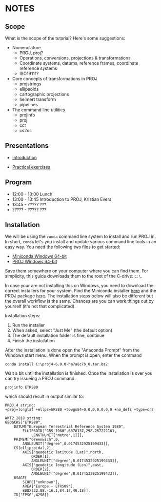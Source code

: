 # NOTES

## Scope

What is the scope of the tutorial? Here's some suggestions:

 - Nomenclature
    + PROJ, proj?
    + Operations, conversions, projections & transformations
    + Coordinate systems, datums, reference frames, coordinate reference systems
    + ISO19111?
 - Core concepts of transformations in PROJ
    + projstrings
    + ellipsoids
    + cartographic projections
    + helmert transform
    + pipelines
 - The command line utilities
    + projinfo
    + proj
    + cct
    + cs2cs

## Presentations

* [Introduction](https://docs.google.com/presentation/d/1sEFspKT4xUUWm9gCdLoNYd1OLJcMxxFW4cf7HELD3JM/edit?usp=sharing)

* [Practical exercises](https://docs.google.com/presentation/d/1V0eCxJvzRg8s2sJ0WoTs6ZDcWUbmQgA9VX5KlEWp60M/edit?usp=sharing)


## Program

- 12:00 - 13:00   Lunch
- 13:00 - 13:45   Introduction to PROJ, Kristian Evers
- 13:45 - ?????   ???
- ????? - ?????   ???

## Installation

We will be using the `conda` command line system to install and run PROJ
in. In short, `conda` let's you install and update various command line
tools in an easy way. You need the following two files to get started:

* [Miniconda Windows 64-bit](https://repo.continuum.io/miniconda/Miniconda2-4.5.12-Windows-x86_64.exe)
* [PROJ Windows 64-bit](https://anaconda.org/conda-forge/proj4/6.0.0/download/win-64/proj4-6.0.0-ha7a8c7b_0.tar.bz2)

Save them somewhere on your computer where you can find them. For simplicity,
this guide downloads them to the root of the C-drive: `C:\`.

In case your are not installing this on Windows, you need to download the correct
installers for your system. Find the Miniconda installer [here](https://repo.continuum.io/miniconda/) and the PROJ package [here](https://anaconda.org/conda-forge/proj4/6.0.0/download/win-64/proj4-6.0.0-ha7a8c7b_0.tar.bz2). The installation steps below will
also be different but the overall workflow is the same. Chances are you can
work things out by yourself (it's not that complicated).

Installation steps:

1. Run the installer
2. When asked, select "Just Me" (the default option)
3. The default installation folder is fine, continue
4. Finish the installation

After the installation is done open the "Anaconda Prompt" from the Windows start menu.
When the prompt is open, enter the command

    conda install C:\proj4-6.0.0-ha7a8c7b_0.tar.bz2

Wait a bit until the installation is finished. Once the installation is over you can try
issueing a PROJ command:

    projinfo ETRS89

which should result in output similar to:

    PROJ.4 string:
    +proj=longlat +ellps=GRS80 +towgs84=0,0,0,0,0,0,0 +no_defs +type=crs

    WKT2_2018 string:
    GEOGCRS["ETRS89",
        DATUM["European Terrestrial Reference System 1989",
            ELLIPSOID["GRS 1980",6378137,298.257222101,
                LENGTHUNIT["metre",1]]],
        PRIMEM["Greenwich",0,
            ANGLEUNIT["degree",0.0174532925199433]],
        CS[ellipsoidal,2],
            AXIS["geodetic latitude (Lat)",north,
                ORDER[1],
                ANGLEUNIT["degree",0.0174532925199433]],
            AXIS["geodetic longitude (Lon)",east,
                ORDER[2],
                ANGLEUNIT["degree",0.0174532925199433]],
        USAGE[
            SCOPE["unknown"],
            AREA["Europe - ETRS89"],
            BBOX[32.88,-16.1,84.17,40.18]],
        ID["EPSG",4258]]


